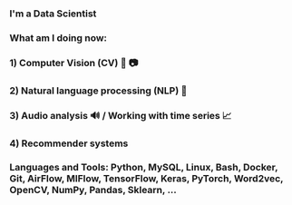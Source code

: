 ### I'm a Data Scientist

### What am I doing now:
### 1) Computer Vision (CV) 🎥 📷
### 2) Natural language processing (NLP) 📝
### 3) Audio analysis 🔊 / Working with time series 📈
### 4) Recommender systems 

### Languages and Tools: Python, MySQL, Linux, Bash, Docker, Git, AirFlow, MlFlow, TensorFlow, Keras, PyTorch, Word2vec, OpenCV, NumPy, Pandas, Sklearn, ...
